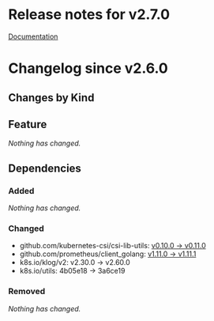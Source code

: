 # Release notes for v2.7.0

[Documentation](https://kubernetes-csi.github.io/docs/)

# Changelog since v2.6.0

## Changes by Kind

## Feature

_Nothing has changed._

## Dependencies

### Added
_Nothing has changed._

### Changed
- github.com/kubernetes-csi/csi-lib-utils: [v0.10.0 → v0.11.0](https://github.com/kubernetes-csi/csi-lib-utils/compare/v0.10.0...v0.11.0)
- github.com/prometheus/client_golang: [v1.11.0 → v1.11.1](https://github.com/prometheus/client_golang/compare/v1.11.0...v1.11.1)
- k8s.io/klog/v2: v2.30.0 → v2.60.0
- k8s.io/utils: 4b05e18 → 3a6ce19

### Removed
_Nothing has changed._

